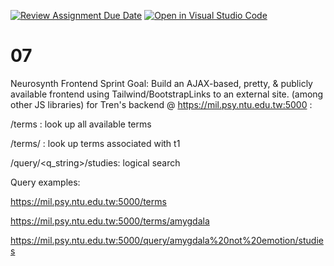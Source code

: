 [![Review Assignment Due Date](https://classroom.github.com/assets/deadline-readme-button-22041afd0340ce965d47ae6ef1cefeee28c7c493a6346c4f15d667ab976d596c.svg)](https://classroom.github.com/a/yOwut1-r)
[![Open in Visual Studio Code](https://classroom.github.com/assets/open-in-vscode-2e0aaae1b6195c2367325f4f02e2d04e9abb55f0b24a779b69b11b9e10269abc.svg)](https://classroom.github.com/online_ide?assignment_repo_id=21160807&assignment_repo_type=AssignmentRepo)
# 07
Neurosynth Frontend
Sprint Goal: Build an AJAX-based, pretty, & publicly available frontend using Tailwind/BootstrapLinks to an external site. (among other JS libraries) for Tren's backend @ https://mil.psy.ntu.edu.tw:5000 :

 

/terms : look up all available terms

/terms/<t1> : look up terms associated with t1

/query/<q_string>/studies: logical search

 

Query examples:

https://mil.psy.ntu.edu.tw:5000/terms

https://mil.psy.ntu.edu.tw:5000/terms/amygdala

https://mil.psy.ntu.edu.tw:5000/query/amygdala%20not%20emotion/studies